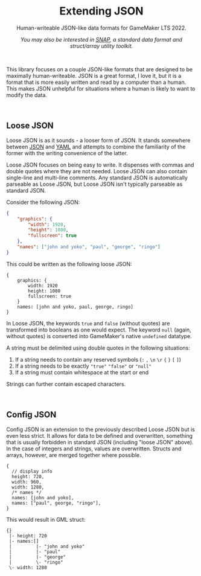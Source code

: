 <h1 align="center">Extending JSON</h1>

<p align="center">Human-writeable JSON-like data formats for GameMaker LTS 2022.</p>

<p align="center"><i>You may also be interested in <a href="https://github.com/JujuAdams/SNAP">SNAP</a>, a standard data format and struct/array utility toolkit.</i></p>

&nbsp;

This library focuses on a couple JSON-like formats that are designed to be maximally human-writeable. JSON is a great format, I love it, but it is a format that is more easily written and read by a computer than a human. This makes JSON unhelpful for situations where a human is likely to want to modify the data.

&nbsp;

## Loose JSON

Loose JSON is as it sounds - a looser form of JSON. It stands somewhere between [JSON](json) and [YAML](yaml) and attempts to combine the familiarity of the former with the writing convenience of the latter.

Loose JSON focuses on being easy to write. It dispenses with commas and double quotes where they are not needed. Loose JSON can also contain single-line and multi-line comments. Any standard JSON is automatically parseable as Loose JSON, but Loose JSON isn't typically parseable as standard JSON.

Consider the following JSON:

```json
{
	"graphics": {
		"width": 1920,
		"height": 1080,
		"fullscreen": true
	},
	"names": ["john and yoko", "paul", "george", "ringo"]
}
```

This could be written as the following loose JSON:

```
{
	graphics: {
		width: 1920
		height: 1080
		fullscreen: true
	}
	names: [john and yoko, paul, george, ringo]
}
```

In Loose JSON, the keywords `true` and `false` (without quotes) are transformed into booleans as one would expect. The keyword `null` (again, without quotes) is converted into GameMaker's native `undefined` datatype.

A string must be delimited using double quotes in the following situations:
1. If a string needs to contain any reserved symbols (`:` `,` `\n` `\r` `{` `}` `[` `]`)
2. If a string needs to be exactly `"true"` `"false"` or `"null"`
3. If a string must contain whitespace at the start or end

Strings can further contain escaped characters.

&nbsp;

## Config JSON

Config JSON is an extension to the previously described Loose JSON but is even less strict. It allows for data to be defined and overwritten, something that is usually forbidden in standard JSON (including "loose JSON" above). In the case of integers and strings, values are overwritten. Structs and arrays, however, are merged together where possible.

```
{
  // display info
  height: 720,
  width: 960,
  width: 1280,
  /* names */
  names: [john and yoko],
  names: ["paul", george, "ringo"],
}
```

This would result in GML struct:

```
{}
 |- height: 720
 |- names:[]
 |         |- "john and yoko"
 |         |- "paul"
 |         |- "george"
 |         \- "ringo"
 \- width: 1280
```
